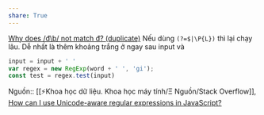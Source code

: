 ```yaml
---
share: True
---
```

[Why does /đ\b/ not match đ? (duplicate)](https://stackoverflow.com/q/76627655/3416774)
Nếu dùng `(?=$|\P{L})` thì lại chạy lâu. Dễ nhất là thêm khoảng trắng ở ngay sau input và 
```js
input = input + ' '
var regex = new RegExp(word + ' ', 'gi');
const test = regex.test(input)
```
Nguồn:: [[⚡Khoa học dữ liệu. Khoa học máy tính/Ξ Nguồn/Stack Overflow]], [How can I use Unicode-aware regular expressions in JavaScript?](https://stackoverflow.com/a/52205643/3416774)